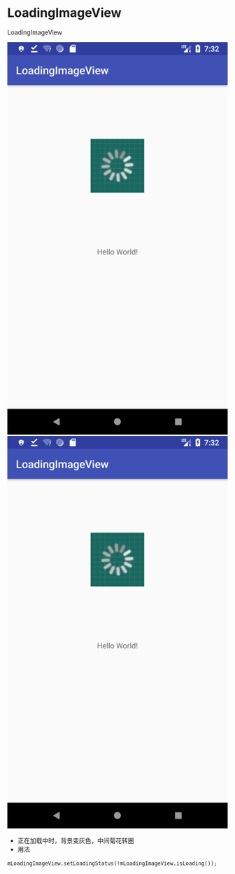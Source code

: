 # LoadingImageView
LoadingImageView

![image](http://github.com/palmyer/LoadingImageView/raw/master/images/device-2018-06-06-153223.png)
![image](https://raw.githubusercontent.com/palmyer/LoadingImageView/master/images/device-2018-06-06-153223.png)
- 正在加载中时，背景变灰色，中间菊花转圈
- 用法
```aidl
mLoadingImageView.setLoadingStatus(!mLoadingImageView.isLoading());
```
